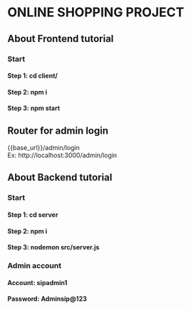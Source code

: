 # ONLINE SHOPPING PROJECT

## About Frontend tutorial
### Start
#### Step 1: cd client/
#### Step 2: npm i
#### Step 3: npm start


## Router for admin login
{{base_url}}/admin/login
<br/>
Ex: http://localhost:3000/admin/login

## About Backend tutorial

### Start
#### Step 1: cd server
#### Step 2: npm i 
#### Step 3: nodemon src/server.js

### Admin account
#### Account: sipadmin1
#### Password: Adminsip@123



